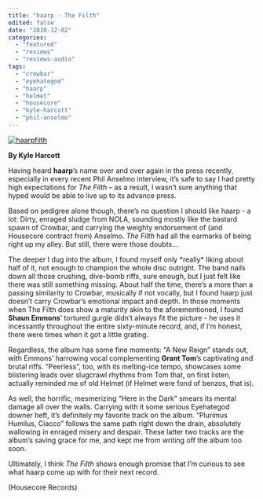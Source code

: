```yaml
---
title: "haarp - The Filth"
edited: false
date: "2010-12-02"
categories:
  - "featured"
  - "reviews"
  - "reviews-audio"
tags:
  - "crowbar"
  - "eyehategod"
  - "haarp"
  - "helmet"
  - "housecore"
  - "kyle-harcott"
  - "phil-anselmo"
---
```


[![](http://www.hellbound.ca/wp-content/uploads/2010/12/haarpfilth.jpg "haarpfilth")](http://www.hellbound.ca/wp-content/uploads/2010/12/haarpfilth.jpg)

**By Kyle Harcott**

Having heard **haarp**’s name over and over again in the press recently, especially in every recent Phil Anselmo interview, it’s safe to say I had pretty high expectations for _The Filth_ – as a result, I wasn’t sure anything that hyped would be able to live up to its advance press.

Based on pedigree alone though, there’s no question I should like haarp - a lot: Dirty, enraged sludge from NOLA, sounding mostly like the bastard spawn of Crowbar, and carrying the weighty endorsement of (and Housecore contract from) Anselmo. _The Filth_ had all the earmarks of being right up my alley. But still, there were those doubts…

The deeper I dug into the album, I found myself only \*really\* liking about half of it, not enough to champion the whole disc outright. The band nails down all those crushing, dive-bomb riffs, sure enough, but I just felt like there was still something missing. About half the time, there’s a more than a passing similarity to Crowbar, musically if not vocally, but I found haarp just doesn’t carry Crowbar’s emotional impact and depth. In those moments when The Filth does show a maturity akin to the aforementioned, I found **Shaun Emmons**’ tortured gurgle didn’t always fit the picture - he uses it incessantly throughout the entire sixty-minute record, and, if I’m honest, there were times when it got a little grating.

Regardless, the album has some fine moments: “A New Reign” stands out, with Emmons’ harrowing vocal complementing **Grant Tom**’s captivating and brutal riffs. “Peerless”, too, with its melting-ice tempo, showcases some blistering leads over slugcrawl rhythms from Tom that, on first listen, actually reminded me of old Helmet (if Helmet were fond of benzos, that is).

As well, the horrific, mesmerizing “Here in the Dark” smears its mental damage all over the walls. Carrying with it some serious Eyehategod downer heft, it’s definitely my favorite track on the album. “Plurimus Humilus, Ciacco” follows the same path right down the drain, absolutely wallowing in enraged misery and despair. These latter two tracks are the album’s saving grace for me, and kept me from writing off the album too soon.

Ultimately, I think _The Filth_ shows enough promise that I’m curious to see what haarp come up with for their next record.

(Housecore Records)
